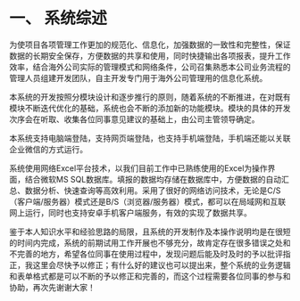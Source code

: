 # 一、 系统综述

为使项目各项管理工作更加的规范化、信息化，加强数据的一致性和完整性，保证数据的长期安全保存，方便数据的共享和使用，同时快捷输出各项报表，提升工作效率，结合海外公司实际的管理模式和网络条件，公司召集熟悉本公司业务流程的管理人员组建开发团队，自主开发专门用于海外公司管理用的信息化系统。

本系统的开发按照分模块设计和逐步推行的原则，随着系统的不断推进，在对既有模块不断迭代优化的基础，系统也会不断的添加新的功能模块。模块的具体的开发次序会在听取、收集各位同事意见建议的基础上，由公司主管领导确定。

本系统支持电脑端登陆，支持网页端登陆，也支持手机端登陆，手机端还能以关联企业微信的方式运行。

系统使用网络Excel平台技术，以我们目前工作中已熟练使用的Excel为操作界面，结合微软MS SQL数据库。填报的数据均存储在数据库中，方便数据的自动汇总、数据分析、快速查询等高效利用。采用了很好的网络访问技术，无论是C/S（客户端/服务器）模式还是B/S（浏览器/服务器）模式，都可以在局域网和互联网上运行，同时也支持安卓手机客户端服务，有效的实现了数据共享。

鉴于本人知识水平和经验思路的局限，且系统的开发制作及本操作说明均是在很短的时间内完成，系统的前期试用工作开展也不够充分，故肯定存在很多错误之处和不完善的地方，希望各位同事在使用过程中，发现问题后能及时及时的予以批评指正，我这里会尽快予以修正；有什么好的建议也可以提出来，整个系统的业务逻辑和表单格式都是可以不断的予以修正和完善的，而这个过程需要各位同事的参与和协助，再次先谢谢大家！
